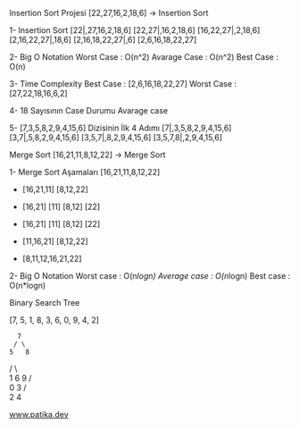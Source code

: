 Insertion Sort Projesi
[22,27,16,2,18,6] -> Insertion Sort

1- Insertion Sort 
 [22|,27,16,2,18,6]
 [22,27|,16,2,18,6]
 [16,22,27|,2,18,6]
 [2,16,22,27|,18,6]
 [2,16,18,22,27|,6]
 [2,6,16,18,22,27]
 
2- Big O Notation 
Worst Case : O(n^2)
Avarage Case : O(n^2)
Best Case : O(n)

3- Time Complexity
Best Case : [2,6,16,18,22,27]
Worst Case : [27,22,18,16,6,2]

4- 18 Sayısının Case Durumu
Avarage case

5- [7,3,5,8,2,9,4,15,6] Dizisinin İlk 4 Adımı
[7|,3,5,8,2,9,4,15,6]
[3,7|,5,8,2,9,4,15,6]
[3,5,7|,8,2,9,4,15,6]
[3,5,7,8|,2,9,4,15,6]


Merge Sort 
[16,21,11,8,12,22] -> Merge Sort

1- Merge Sort Aşamaları
[16,21,11,8,12,22]
- [16,21,11]     [8,12,22]


- [16,21]   [11]   [8,12]   [22]


- [16,21]   [11]   [8,12]   [22]


- [11,16,21]   [8,12,22]


- [8,11,12,16,21,22]


2- Big O Notation
Worst case   : O(n*logn)
Average case : O(n*logn)
Best case    : O(n*logn)


Binary Search Tree 

[7, 5, 1, 8, 3, 6, 0, 9, 4, 2] 

      7
     / \
    5   8
   / \   \
  1   6   9
 / \
0   3
   / \
  2   4

www.patika.dev
